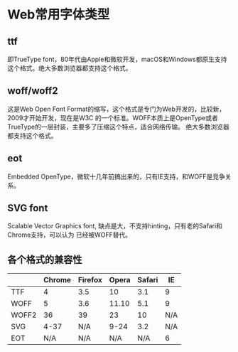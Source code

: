 # Web常用字体类型

## ttf
即TrueType font，80年代由Apple和微软开发，macOS和Windows都原生支持这个格式。绝大多数浏览器都支持这个格式。

## woff/woff2
这是Web Open Font Format的缩写，这个格式是专门为Web开发的，比较新，2009才开始开发，现在是W3C
的一个标准。WOFF本质上是OpenType或者TrueType的一层封装，主要多了压缩这个特点，适合网络传输。
绝大多数浏览器都支持这个格式。

## eot
Embedded OpenType，微软十几年前搞出来的，只有IE支持，和WOFF是竞争关系。

## SVG font
Scalable Vector Graphics font, 缺点是大，不支持hinting，只有老的Safari和Chrome支持，可以认为
已经被WOFF替代。

## 各个格式的兼容性

|       | Chrome | Firefox | Opera | Safari | IE  |
|-------|--------|---------|-------|--------|-----|
| TTF   | 4      | 3.5     | 10    | 3.1    | 9   |
| WOFF  | 5      | 3.6     | 11.10 | 5.1    | 9   |
| WOFF2 | 36     | 39      | 23    | 10     | N/A |
| SVG   | 4-37   | N/A     | 9-24  | 3.2    | N/A |
| EOT   | N/A    | N/A     | N/A   | N/A    | 6   |
